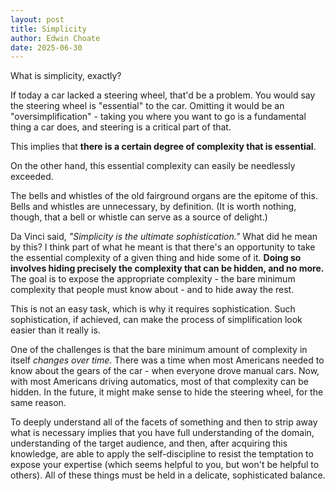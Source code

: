 ```yaml
---
layout: post
title: Simplicity
author: Edwin Choate
date: 2025-06-30
---
```


What is simplicity, exactly? 

If today a car lacked a steering wheel, that'd be a problem. You would say the steering wheel is "essential" to the car. Omitting it would be an "oversimplification" - taking you where you want to go is a fundamental thing a car does, and steering is a critical part of that.

This implies that **there is a certain degree of complexity that is essential**. 

On the other hand, this essential complexity can easily be needlessly exceeded. 

The bells and whistles of the old fairground organs are the epitome of this. Bells and whistles are unnecessary, by definition. (It is worth nothing, though, that a bell or whistle can serve as a source of delight.)

Da Vinci said, _"Simplicity is the ultimate sophistication."_ What did he mean by this? I think part of what he meant is that there's an opportunity to take the essential complexity of a given thing and hide some of it. **Doing so involves hiding precisely the complexity that can be hidden, and no more.** The goal is to expose the appropriate complexity - the bare minimum complexity that people must know about - and to hide away the rest. 

This is not an easy task, which is why it requires sophistication. Such sophistication, if achieved, can make the process of simplification look easier than it really is. 

One of the challenges is that the bare minimum amount of complexity in itself _changes over time_. There was a time when most Americans needed to know about the gears of the car - when everyone drove manual cars. Now, with most Americans driving automatics, most of that complexity can be hidden. In the future, it might make sense to hide the steering wheel, for the same reason. 

To deeply understand all of the facets of something and then to strip away what is necessary implies that you have full understanding of the domain, understanding of the target audience, and then, after acquiring this knowledge, are able to apply the self-discipline to resist the temptation to expose your expertise (which seems helpful to you, but won't be helpful to others). All of these things must be held in a delicate, sophisticated balance.